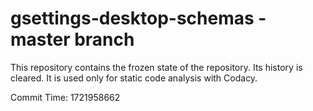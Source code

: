 # gsettings-desktop-schemas - master branch

This repository contains the frozen state of the repository.
Its history is cleared. It is used only for static code
analysis with Codacy.

Commit Time: 1721958662